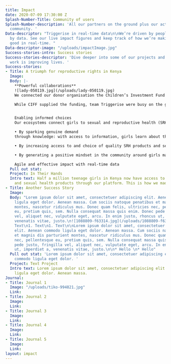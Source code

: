 ```yaml
---
title: Impact
date: 2020-07-09 17:30:00 Z
Splash-Number-Title: Community of users
Splash-Number-description: 'All our partners on the ground plus our active membership
  community. '
Data-descriptor: "Triggerise in real-time data\n\nWe’re driven by people and fuelled
  by data. See our live impact figures and keep track of how we’re making change for
  good in real-time. "
Data-descriptor-image: "/uploads/impactImage.jpg"
Success-stories-intro: Success stories
Success-stories-descriptor: 'Dive deeper into some of our projects and see how our
  work is improving lives. '
Success-stories:
- Title: A triumph for reproductive rights in Kenya
  Image: 
  Body: |-
    **Powerful collaborations**
    ![lady-050119.jpg](/uploads/lady-050119.jpg)
    We connected our donor organisation the C​hi​ldren’s Investment Fund Foundation (CIFF), Kenyian social mobilisers Shujaaz Inc and Marie Stopes Kenya (MSK) to build 145 ecosystems across the country. These ecosystems are made of pharmacies, retailers, on-the-ground mobilisers and clinics, jointly aiming to improve the sexual and reproductive health and prevent unwanted pregnancies for 15-19 year old girls.

    While CIFF supplied the funding, team Triggerise were busy on the ground and Shujaaz Inc launched a campaign to drive self-enrolment. In the meantime, MSK was instrumental in ensuring the quality of our supply of products and services to all the local ecosystems. We’re team players at heart and our far-reaching impact is made possible through co-creation.


    Enabling informed choices
    Our ecosystems connect girls to sexual and reproductive health (SRH) services in three ways:

    • By sparking genuine demand
    through knowledge: with access to information, girls learn about the possibilities of taking control of their SRH.

    • By increasing access to and choice of quality SRH products and services.

    • By generating a positive mindset in the community around girls making informed choices about their SRH.

    Agile and effective impact with real-time data
  Pull out stat: 
  Project: In Their Hands
  Intro text: Half a million teenage girls in Kenya now have access to contraceptives
    and sexual health products through our platform. This is how we made it happen.
- Title: Another Success Story
  Image: 
  Body: "Lorem ipsum dolor sit amet, consectetuer adipiscing elit. Aenean commodo
    ligula eget dolor. Aenean massa. Cum sociis natoque penatibus et magnis dis parturient
    montes, nascetur ridiculus mus. Donec quam felis, ultricies nec, pellentesque
    eu, pretium quis, sem. Nulla consequat massa quis enim. Donec pede justo, fringilla
    vel, aliquet nec, vulputate eget, arcu. In enim justo, rhoncus ut, imperdiet a,
    venenatis vitae, justo.\n![1088809-f63314.jpg](/uploads/1088809-f63314.jpg)\n1.
    Text\n1. Text\n1. Text\n\nLorem ipsum dolor sit amet, consectetuer adipiscing
    elit. Aenean commodo ligula eget dolor. Aenean massa. Cum sociis natoque penatibus
    et magnis dis parturient montes, nascetur ridiculus mus. Donec quam felis, ultricies
    nec, pellentesque eu, pretium quis, sem. Nulla consequat massa quis enim. Donec
    pede justo, fringilla vel, aliquet nec, vulputate eget, arcu. In enim justo, rhoncus
    ut, imperdiet a, venenatis vitae, justo.\n\n* Hello \n* Hello"
  Pull out stat: 'Lorem ipsum dolor sit amet, consectetuer adipiscing elit. Aenean
    commodo ligula eget dolor. '
  Project: Text Project
  Intro text: Lorem ipsum dolor sit amet, consectetuer adipiscing elit. Aenean commodo
    ligula eget dolor. Aenean massa.
Journal:
- Title: Journal 1
  Image: "/uploads/tiko-994821.jpg"
  Link: 
- Title: Journal 2
  Image: 
  Link: 
- Title: Journal 3
  Image: 
  Link: 
- Title: Journal 4
  Image: 
  Link: 
- Title: Journal 5
  Image: 
  Link: 
layout: impact
---
```


